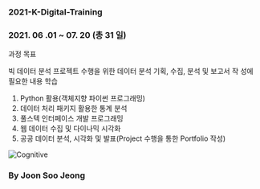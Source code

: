 ### 2021-K-Digital-Training

### 2021. 06 .01 ~ 07. 20  (총 31 일)

  과정 목표
  
  빅 데이터 분석 프로젝트 수행을 위한 데이터 분석 기획, 수집, 분석 및 보고서 작
  성에 필요한 내용 학습

  1. Python 활용(객체지향 파이썬 프로그래밍)
  2. 데이터 처리 패키지 활용한 통계 분석
  3. 풀스텍 인터페이스 개발 프로그래밍
  4. 웹 데이터 수집 및 다이나믹 시각화
  5. 공공 데이터 분석, 시각화 및 발표(Project 수행을 통한 Portfolio 작성)


![Cognitive](https://user-images.githubusercontent.com/54794815/120935624-ac723e00-c73e-11eb-8587-a84653756c70.jpg)


### By Joon Soo Jeong
